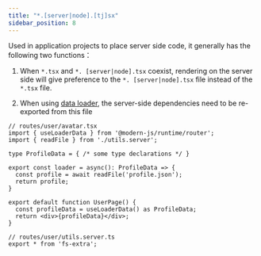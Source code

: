 ```yaml
---
title: "*.[server|node].[tj]sx"
sidebar_position: 8
---
```


Used in application projects to place server side code, it generally has the following two functions：

1. When `*.tsx` and `*. [server|node].tsx` coexist, rendering on the server side will give preference to the `*. [server|node].tsx` file instead of the `*.tsx` file.

2. When using [data loader](/docs/guides/basic-features/data-fetch), the server-side dependencies need to be re-exported from this file

```tsx
// routes/user/avatar.tsx
import { useLoaderData } from '@modern-js/runtime/router';
import { readFile } from './utils.server';

type ProfileData = { /* some type declarations */ }

export const loader = async(): ProfileData => {
  const profile = await readFile('profile.json');
  return profile;
}

export default function UserPage() {
  const profileData = useLoaderData() as ProfileData;
  return <div>{profileData}</div>;
}

// routes/user/utils.server.ts
export * from 'fs-extra';
```

